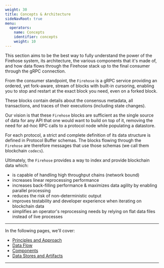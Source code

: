 ```yaml
---
weight: 30
title: Concepts & Architecture
sideNavRoot: true
menu:
  operators:
    name: Concepts
    identifier: concepts
    weight: 10
---
```


This section aims to be the best way to fully understand the power of the Firehose system, its architecture,
the various components that it's made of, and how data flows through the Firehose stack up to the final consumer
through the gRPC connection.

From the consumer standpoint, the `Firehose` is a gRPC service providing an ordered, yet fork-aware, stream of blocks
with built-in cursoring, enabling you to stop and restart at the exact block you need, even on a forked block.

These blocks contain details about the consensus metadata, all transactions, and traces of their executions (including state changes).

Our vision is that these `Firehose` blocks are sufficient as the single source of data for any API that one
would want to build on top of it, removing the need for ad-hoc RPC calls to a protocol node while populating a datastore.

For each protocol, a strict and complete definition of its data structure is defined in Protocol Buffer schemas.
The blocks flowing through the `Firehose` are therefore messages that use those schemas (we call them blockchain `codecs`).

Ultimately, the `Firehose` provides a way to index and provide blockchain data which:
- is capable of handling high throughput chains (network bound)
- increases linear reprocessing performance
- increases back-filling performance & maximizes data agility by enabling parallel processing
- reduces the risk of non-deterministic output
- improves testability and developer experience when iterating on blockchain data
- simplifies an operator's reprocessing needs by relying on flat data files instead of live processes

---

In the following pages, we'll cover:

- [Principles and Approach](/operate/concepts/principles/)
- [Data Flow](/operate/concepts/data-flow/)
- [Components](/operate/concepts/components/)
- [Data Stores and Artifacts](/operate/concepts/data-storage/)

---
